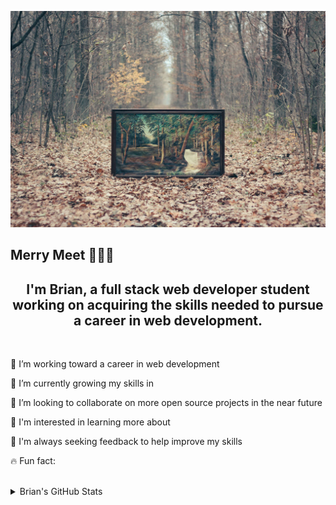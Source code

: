 ![Mock Up](./assets/images/MockUp.png)
## Merry Meet 🧙🏻‍♂️

<h2 align="center">
    I'm Brian, a full stack web developer student working on acquiring the skills needed to pursue a career in web development.
</h2>

<br>
 
🔭 I’m working toward a career in web development

🌱 I’m currently growing my skills in

🤝 I’m looking to collaborate on more open source projects in the near future

🧠 I'm interested in learning more about

🧐 I'm always seeking feedback to help improve my skills

🔥 Fun fact:

<br>

<details>
    <summary>Brian's GitHub Stats</summary>

<br>

![bslockhart's GitHub stats](https://github-readme-stats.vercel.app/api?username=bslockhart&show_icons=true&theme=nightowl)

<br>

[![bslockhart's Top Languages](https://github-readme-stats.vercel.app/api/top-langs/?username=grinninbarrett&layout=compact&theme=nightowl)](https://github.com/bslockhart/github-readme-stats)

<br>

[![bslockhart's GitHub streak](https://github-readme-streak-stats.herokuapp.com/?user=grinninbarrett&theme=nightowl)](https://github.com/bslockhart/github-readme-streak-stats)

</details>